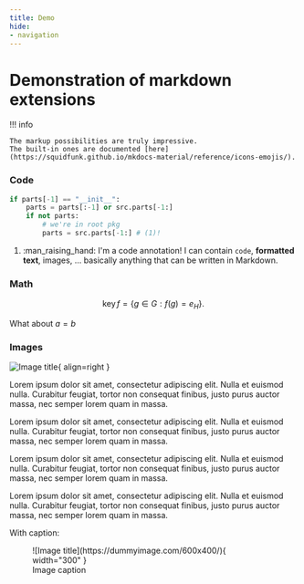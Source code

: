 ```yaml
---
title: Demo
hide:
- navigation
---
```


# Demonstration of markdown extensions


!!! info

    The markup possibilities are truly impressive.
    The built-in ones are documented [here](https://squidfunk.github.io/mkdocs-material/reference/icons-emojis/).

### Code

```python title="not bubble_sort.py" linenums="1" hl_lines="2 3"
if parts[-1] == "__init__":
    parts = parts[:-1] or src.parts[-1:]
    if not parts:
        # we're in root pkg
        parts = src.parts[-1:] # (1)!
```

1. :man_raising_hand: I'm a code annotation! I can contain `code`, **formatted
    text**, images, ... basically anything that can be written in Markdown.

### Math

$$
\operatorname{key} f=\{g\in G:f(g)=e_{H}\}{\mbox{.}}
$$

What about $a = b$


### Images


![Image title](https://dummyimage.com/600x400/eee/aaa){ align=right }

Lorem ipsum dolor sit amet, consectetur adipiscing elit. Nulla et euismod nulla. Curabitur feugiat, tortor non consequat finibus, justo purus auctor massa, nec semper lorem quam in massa.

Lorem ipsum dolor sit amet, consectetur adipiscing elit. Nulla et euismod nulla. Curabitur feugiat, tortor non consequat finibus, justo purus auctor massa, nec semper lorem quam in massa.

Lorem ipsum dolor sit amet, consectetur adipiscing elit. Nulla et euismod nulla. Curabitur feugiat, tortor non consequat finibus, justo purus auctor massa, nec semper lorem quam in massa.

Lorem ipsum dolor sit amet, consectetur adipiscing elit. Nulla et euismod nulla. Curabitur feugiat, tortor non consequat finibus, justo purus auctor massa, nec semper lorem quam in massa.


With caption:

<figure markdown>
  ![Image title](https://dummyimage.com/600x400/){ width="300" }
  <figcaption>Image caption</figcaption>
</figure>
